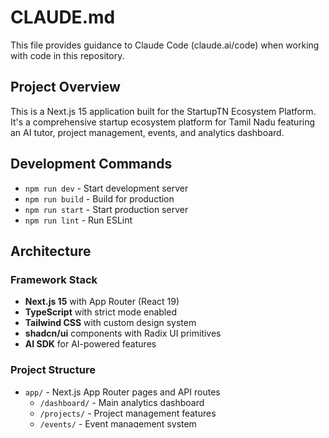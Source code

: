 # CLAUDE.md

This file provides guidance to Claude Code (claude.ai/code) when working with code in this repository.

## Project Overview

This is a Next.js 15 application built for the StartupTN Ecosystem Platform. It's a comprehensive startup ecosystem platform for Tamil Nadu featuring an AI tutor, project management, events, and analytics dashboard.

## Development Commands

- `npm run dev` - Start development server
- `npm run build` - Build for production
- `npm run start` - Start production server
- `npm run lint` - Run ESLint

## Architecture

### Framework Stack
- **Next.js 15** with App Router (React 19)
- **TypeScript** with strict mode enabled
- **Tailwind CSS** with custom design system
- **shadcn/ui** components with Radix UI primitives
- **AI SDK** for AI-powered features

### Project Structure
- `app/` - Next.js App Router pages and API routes
  - `/dashboard/` - Main analytics dashboard
  - `/projects/` - Project management features
  - `/events/` - Event management system
  - `/chat/` - AI chat interface
  - `/search/` - Search functionality
  - `/profile/` - User profiles
  - `/support/` - Support ticket system
- `components/` - React components organized by feature
  - `/ui/` - shadcn/ui base components
  - `/dashboard/` - Dashboard-specific components
  - `/analytics/` - Data visualization components
  - `/navigation/` - Navigation components
- `lib/` - Utility functions and mock data
- `hooks/` - Custom React hooks

### Key Technologies
- **Styling**: Tailwind CSS with CSS variables for theming
- **UI Components**: shadcn/ui with Radix UI primitives (accordion, dialog, dropdown, etc.)
- **Icons**: Lucide React
- **Charts**: Recharts for data visualization
- **Forms**: React Hook Form with Zod validation
- **AI**: Vercel AI SDK with OpenAI integration
- **Fonts**: DM Sans (Google Fonts)

### Configuration Details
- Path aliases configured with `@/*` mapping to root
- ESLint and TypeScript errors ignored during builds (development setup)
- Images unoptimized for development
- CSS variables used for theming with light/dark mode support

### Component Patterns
- UI components follow shadcn/ui conventions with className prop merging via `cn()` utility
- Form components use React Hook Form with Zod validation
- Data visualization uses Recharts with custom styling
- Modal dialogs use Radix UI Dialog primitives
- Navigation uses Radix UI Navigation Menu

### Data Management
- Mock data stored in `lib/*-data.ts` files for development
- Search functionality implemented with Fuse.js
- Utility functions for formatting numbers, debouncing, and ID generation

## Development Notes

### Building and Testing
- The project has build error suppression enabled for development
- No test framework is currently configured
- Use `npm run lint` to check code quality

### AI Features
- Chat interface with AI SDK integration via `/chat/[id]` routes
- AI-powered search functionality
- Performance insights and analytics